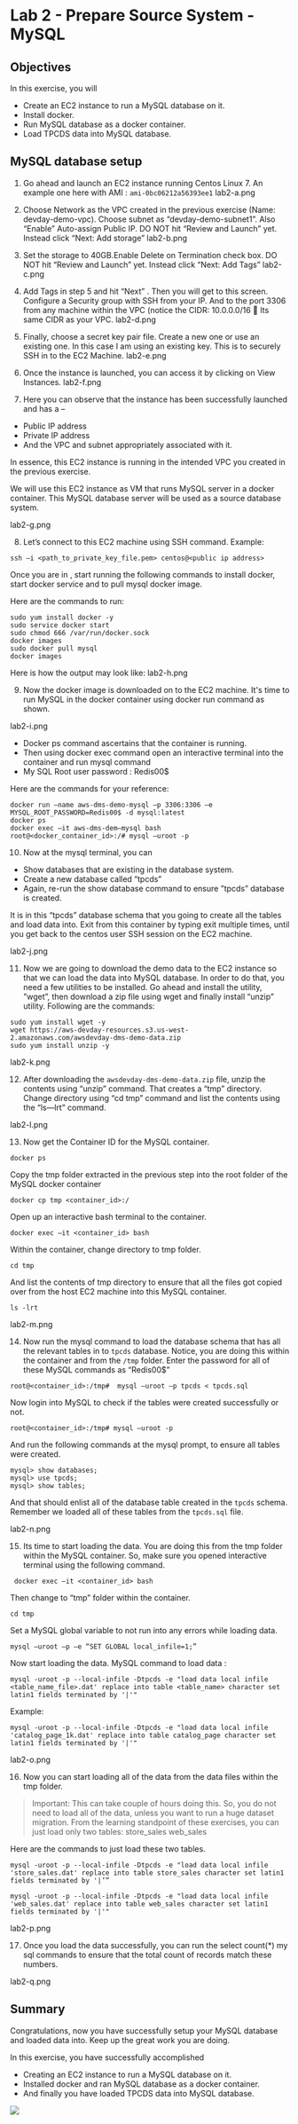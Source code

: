 # Lab 2 - Prepare Source System - MySQL

## Objectives
In this exercise, you will
* Create an EC2 instance to run a MySQL database on it.
* Install docker.
* Run MySQL database as a docker container.
* Load TPCDS data into MySQL database.

## MySQL database setup
1. Go ahead and launch an EC2 instance running  Centos Linux 7.
An example one here with AMI : `ami-0bc06212a56393ee1`
lab2-a.png

2. Choose Network as the VPC created in the previous exercise (Name:  devday-demo-vpc). Choose subnet as “devday-demo-subnet1”.  Also “Enable” Auto-assign Public IP.
DO NOT hit “Review and Launch” yet. Instead click “Next: Add storage”
lab2-b.png

3. Set the storage to 40GB.Enable Delete on Termination check box.
DO NOT hit “Review and Launch” yet. Instead click “Next: Add Tags”
lab2-c.png

4. Add Tags in step 5 and hit “Next” . Then you will get to this screen.
Configure a Security group with SSH from your IP.
And to the port 3306 from any machine within the VPC (notice the CIDR: 10.0.0.0/16  Its same CIDR as your VPC.
lab2-d.png

5. Finally, choose a secret key pair file. Create a new one or use an existing one. In this case I am using an existing key. This is to securely SSH in to the EC2 Machine.
lab2-e.png

6. Once the instance is launched, you can access it by clicking on View Instances.
lab2-f.png

7. Here you can observe that the instance has been successfully launched and has a –
* Public IP address
* Private IP address
* And the VPC and subnet appropriately associated with it.

In essence, this EC2 instance is running in the intended VPC you created in the previous exercise.

We will use this EC2 instance as VM that runs MySQL server in a docker container.  This MySQL database server will be used as a source database system.

lab2-g.png

8. Let’s connect to this EC2 machine using SSH command.
Example:
```
ssh –i <path_to_private_key_file.pem> centos@<public ip address>
```

Once you are in , start running the following commands to install docker, start docker service and to pull mysql docker image.

Here are the commands to run:

```
sudo yum install docker -y
sudo service docker start
sudo chmod 666 /var/run/docker.sock
docker images
sudo docker pull mysql
docker images
```
Here is how the output may look like:
lab2-h.png

9. Now the docker image is downloaded on to the EC2 machine. It's time to run MySQL in the docker container using docker run command as shown.

lab2-i.png

* Docker ps command ascertains that the container is running.
* Then using docker exec command open an interactive terminal into the container and run mysql command
* My SQL Root user password : Redis00$

Here are the commands for your reference:

```
docker run –name aws-dms-demo-mysql –p 3306:3306 –e MYSQL_ROOT_PASSWORD=Redis00$ -d mysql:latest
docker ps
docker exec –it aws-dms-dem—mysql bash
root@<docker_container_id>:/# mysql –uroot -p
```

10. Now at the mysql terminal, you can
* Show databases that are existing in the database system.
* Create a new database called “tpcds”
* Again,  re-run the show database command to ensure ”tpcds” database is created.

It is in this “tpcds” database schema that you going to create all the tables and load data into.
Exit from this container by typing exit multiple times, until you get back to the centos user SSH session on the EC2 machine.

lab2-j.png

11. Now we are going to download the demo data to the EC2 instance so that we can load the data into MySQL database.
In order to do that, you need a few utilities to be installed.
Go ahead and install the utility, ”wget”,  then download a zip file using wget and finally install “unzip” utility.
Following are the commands:

```
sudo yum install wget -y
wget https://aws-devday-resources.s3.us-west-2.amazonaws.com/awsdevday-dms-demo-data.zip
sudo yum install unzip -y
```
lab2-k.png

12. After downloading the `awsdevday-dms-demo-data.zip` file, unzip the contents using “unzip” command.
That creates a “tmp” directory.
Change directory using “cd tmp” command and list the contents using the “ls—lrt” command.

lab2-l.png

13. Now get the Container ID for the MySQL container.
```
docker ps
```
Copy the tmp folder extracted in the previous step into the root folder of the MySQL docker container
```
docker cp tmp <container_id>:/
```
Open up an interactive bash terminal to the container.
```
docker exec –it <container_id> bash
```

Within the container, change directory to tmp folder.
```
cd tmp
```

And list the contents of tmp directory to ensure that all the files got copied over from the host EC2 machine into this MySQL container.
```
ls -lrt
```

lab2-m.png

14. Now run the mysql command to load the database schema that has all the relevant tables in to `tpcds` database.  Notice, you are doing this within the container and from the `/tmp` folder. Enter the password for all of these MySQL commands as “Redis00$”

```
root@<container_id>:/tmp#  mysql –uroot –p tpcds < tpcds.sql
```
Now login into MySQL to check if the tables were created successfully or not.
```
root@<container_id>:/tmp# mysql –uroot -p
```
And run the following commands at the mysql prompt, to ensure all tables were created.
```
mysql> show databases;
mysql> use tpcds;
mysql> show tables;
```

And that should enlist all of the database table created in the `tpcds` schema. Remember we loaded all of these tables from the `tpcds.sql` file.

lab2-n.png

15. Its time to start loading the data.
You are doing this from the tmp folder within the MySQL container.
So, make sure you opened interactive terminal using the following command.
```
 docker exec –it <container_id> bash
```
Then change to “tmp” folder within the container.
```
cd tmp
```
Set a MySQL global variable to not run into any errors while loading data.
```
mysql –uroot –p –e “SET GLOBAL local_infile=1;”
```
Now start loading the data. MySQL command to load data :
```
mysql -uroot -p --local-infile -Dtpcds -e "load data local infile <table_name_file>.dat' replace into table <table_name> character set latin1 fields terminated by '|'"
```

Example:
```
mysql -uroot -p --local-infile -Dtpcds -e "load data local infile 'catalog_page_1k.dat' replace into table catalog_page character set latin1 fields terminated by '|'"
```

lab2-o.png

16. Now you can start loading all of the data from the data files within the tmp folder.

> Important:  This can take couple of hours doing this. So, you do not need to load all of the data, unless you want to run a huge dataset migration.
From the learning standpoint of these exercises, you can just load only two tables:
store_sales
web_sales

Here are the commands to just load these two tables.

```
mysql -uroot -p --local-infile -Dtpcds -e "load data local infile 'store_sales.dat' replace into table store_sales character set latin1 fields terminated by '|’”

mysql -uroot -p --local-infile -Dtpcds -e "load data local infile 'web_sales.dat' replace into table web_sales character set latin1 fields terminated by '|'"

```

lab2-p.png

17. Once you load the data successfully, you can run the select count(*) my sql commands to ensure that the total count of records match these numbers.

lab2-q.png


## Summary
Congratulations, now you have successfully setup your MySQL database and loaded data into.
Keep up the great work you are doing.

In this exercise, you have successfully accomplished
* Creating an EC2 instance to run a MySQL database on it.
* Installed docker and ran MySQL database as a docker container.
* And finally you have loaded TPCDS data into MySQL database.


![](images/lab-end.png)
